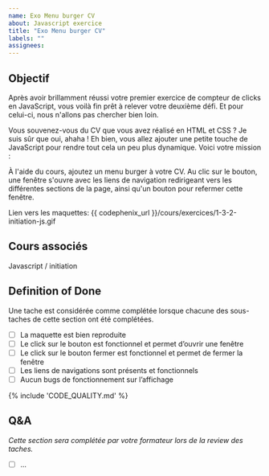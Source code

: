 ```yaml
---
name: Exo Menu burger CV
about: Javascript exercice
title: "Exo Menu burger CV"
labels: ""
assignees:
---
```


## Objectif

Après avoir brillamment réussi votre premier exercice de compteur de clicks en JavaScript, vous voilà fin prêt à relever votre deuxième défi. Et pour celui-ci, nous n'allons pas chercher bien loin.

Vous souvenez-vous du CV que vous avez réalisé en HTML et CSS ? Je suis sûr que oui, ahaha ! Eh bien, vous allez ajouter une petite touche de JavaScript pour rendre tout cela un peu plus dynamique. Voici votre mission :

À l'aide du cours, ajoutez un menu burger à votre CV. Au clic sur le bouton, une fenêtre s'ouvre avec les liens de navigation redirigeant vers les différentes sections de la page, ainsi qu'un bouton pour refermer cette fenêtre.

Lien vers les maquettes: {{ codephenix_url }}/cours/exercices/1-3-2-initiation-js.gif

## Cours associés

Javascript / initiation

## Definition of Done

Une tache est considérée comme complétée lorsque chacune des sous-taches de cette section ont été complétées.

- [ ] La maquette est bien reproduite
- [ ] Le click sur le bouton est fonctionnel et permet d’ouvrir une fenêtre
- [ ] Le click sur le bouton fermer est fonctionnel et permet de fermer la fenêtre
- [ ] Les liens de navigations sont présents et fonctionnels
- [ ] Aucun bugs de fonctionnement sur l’affichage

{% include 'CODE_QUALITY.md' %}

## Q&A

_Cette section sera complétée par votre formateur lors de la review des taches._

- [ ] ...
